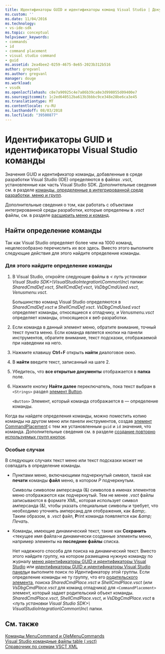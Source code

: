 ```yaml
---
title: Идентификаторы GUID и идентификаторы команд Visual Studio | Документация Майкрософт
ms.custom: ''
ms.date: 11/04/2016
ms.technology:
- vs-ide-sdk
ms.topic: conceptual
helpviewer_keywords:
- commands
- id
- command placement
- visual studio command
- guid
ms.assetid: 2ea4bee2-0259-4675-8e65-2023b312b516
author: gregvanl
ms.author: gregvanl
manager: douge
ms.workload:
- vssdk
ms.openlocfilehash: c8e7a90925c4e7a86b39ca8e3d998055d09400e7
ms.sourcegitcommit: 1c2ed640512ba613b3bbbc9ce348e28be6ca3e45
ms.translationtype: MT
ms.contentlocale: ru-RU
ms.lasthandoff: 08/03/2018
ms.locfileid: "39500877"
---
```

# <a name="guids-and-ids-of-visual-studio-commands"></a>Идентификаторы GUID и идентификаторы Visual Studio команды
Значения GUID и идентификатор команды, добавленные в среде разработки Visual Studio (IDE) определяются в файлах .vsct, установленные как часть Visual Studio SDK. Дополнительные сведения см. в разделе [команды, определенные в интегрированной среде разработки, меню и групп](../../extensibility/internals/ide-defined-commands-menus-and-groups.md).  
  
 Дополнительные сведения о том, как работать с объектами интегрированной среды разработки, которые определены в *.vsct* файлы, см. в разделе [расширить меню и команд](../../extensibility/extending-menus-and-commands.md).  
  
## <a name="find-a-command-definition"></a>Найти определение команды  
 Так как Visual Studio определяет более чем на 1000 команд, нецелесообразно перечислить их все здесь. Вместо этого выполните следующие действия для этого найдите определение команды.  
  
### <a name="to-locate-a-command-definition"></a>Для этого найдите определение команды  
  
1.  В Visual Studio, откройте следующие файлы в *< путь установки Visual Studio SDK\>\VisualStudioIntegration\Common\Inc\\*  папки: *SharedCmdDef.vsct*, *ShellCmdDef.vsct*, *VsDbgCmdUsed.vsct*, *Venusmenu.vsct*.  
  
     Большинство команд Visual Studio определяются в *SharedCmdDef.vsct* и *ShellCmdDef.vsct*. *VsDbgCmdUsed.vsct* определяет команды, относящиеся к отладчику, и *Venusmenu.vsct* определяет команды, относящиеся к веб-разработки.  
  
2.  Если команда в данный элемент меню, обратите внимание, точный текст пункта меню. Если команда является кнопки на панели инструментов, обратите внимание, текст подсказки, отображаемой при наведении на него.  
  
3.  Нажмите клавишу **Ctrl**+**F** открыть **найти** диалоговое окно.  
  
4.  В **найти** введите текст, записанный на шаге 2.  
  
5.  Убедитесь, что **все открытые документы** отображается в **папка** поле.  
  
6.  Нажмите кнопку **Найти далее** переключатель, пока текст выбран в `<Strings>` раздел [элемент Button](../../extensibility/button-element.md).  
  
     `<Button>` Элемент, который команда отображается в — определение команды.  
  
 Когда вы найдете определения команды, можно поместить копию команды на другом меню или панели инструментов, создав [элемент CommandPlacement](../../extensibility/commandplacement-element.md) с тем же установленным `guid` и `id` значения, что команда. Дополнительные сведения см. в разделе [создание повторно используемых групп кнопок](../../extensibility/creating-reusable-groups-of-buttons.md).  
  
### <a name="special-cases"></a>Особые случаи  
 В следующих случаях текст меню или текст подсказки может не совпадать в определение команды.  
  
-   Пунктами меню, включающими подчеркнутый символ, такой как **печати** команды **файл** меню, в котором *P* подчеркнутым.  
  
     Символы символом амперсанда (&) символов в именах элементов меню отображаются как подчеркнутый. Тем не менее *.vsct* файлы записываются в формате XML, которая использует символ амперсанда (&), чтобы указать специальные символы и требует, что необходимо уточнять амперсанд для отображения, как  *&amp;amp;*. Таким образом, в *.vsct* файл, **P**rint команда появляется как  *&amp;amp; Печать*.  
  
-   Команды, имеющие динамический текст, такие как **Сохранить** \<текущее имя файла\>и динамически созданные элементы меню, например элементы на **последние файлы** списка.  
  
     Нет надежного способа для поиска на динамический текст. Вместо этого найдите группу, на котором размещена нужную команду по журналу [меню идентификаторы GUID и идентификаторы Visual Studio](../../extensibility/internals/guids-and-ids-of-visual-studio-menus.md) или [идентификаторы GUID и идентификаторы Visual Studio панель](../../extensibility/internals/guids-and-ids-of-visual-studio-toolbars.md)и выполните поиск по Идентификатору этой группы. Если определение команды не ту группу, что его [родительского элемента](../../extensibility/parent-element.md), поиска *SharedCmdPlace.vsct* и *ShellCmdPlace.vsct* (или  *VsDbgCmdPlace.vsct* для команд отладчика) для `<CommandPlacement>` элемент, который задает родительский объект команды. *SharedCmdPlace.vsct*, *ShellCmdPlace.vsct*, и *VsDbgCmdPlace.vsct* в *\<путь установки Visual Studio SDK\>\ VisualStudioIntegration\Common\Inc\\* папки.  
  
## <a name="see-also"></a>См. также  
 [Команды MenuCommand и OleMenuCommands](../../extensibility/menucommands-vs-olemenucommands.md)   
 [Visual Studio командные файлы table (.vsct)](../../extensibility/internals/visual-studio-command-table-dot-vsct-files.md)   
 [Справочник по схемам VSCT XML](../../extensibility/vsct-xml-schema-reference.md)

